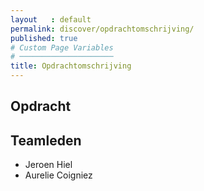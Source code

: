 ```yaml
---
layout   : default
permalink: discover/opdrachtomschrijving/
published: true
# Custom Page Variables
# ─────────────────────
title: Opdrachtomschrijving
---
```


## Opdracht

## Teamleden

- Jeroen Hiel   
- Aurelie Coigniez 